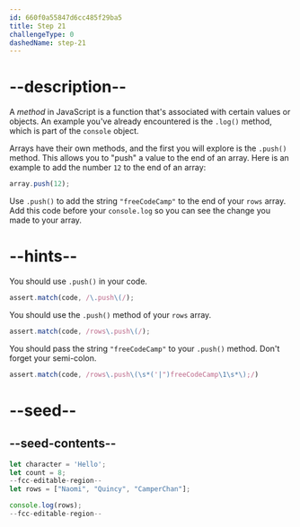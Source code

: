 ```yaml
---
id: 660f0a55847d6cc485f29ba5
title: Step 21
challengeType: 0
dashedName: step-21
---
```


# --description--

A <dfn>method</dfn> in JavaScript is a function that's associated with certain values or objects. An example you've already encountered is the `.log()` method, which is part of the `console` object.

Arrays have their own methods, and the first you will explore is the `.push()` method. This allows you to "push" a value to the end of an array. Here is an example to add the number `12` to the end of an array:

```js
array.push(12);
```

Use `.push()` to add the string `"freeCodeCamp"` to the end of your `rows` array. Add this code before your `console.log` so you can see the change you made to your array.

# --hints--

You should use `.push()` in your code.

```js
assert.match(code, /\.push\(/);
```

You should use the `.push()` method of your `rows` array.

```js
assert.match(code, /rows\.push\(/);
```

You should pass the string `"freeCodeCamp"` to your `.push()` method. Don't forget your semi-colon.

```js
assert.match(code, /rows\.push\(\s*('|")freeCodeCamp\1\s*\);/)
```

# --seed--

## --seed-contents--

```js
let character = 'Hello';
let count = 8;
--fcc-editable-region--
let rows = ["Naomi", "Quincy", "CamperChan"];

console.log(rows);
--fcc-editable-region--
```
